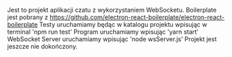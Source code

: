 Jest to projekt aplikacji czatu z wykorzystaniem WebSocketu.
Boilerplate jest pobrany z https://github.com/electron-react-boilerplate/electron-react-boilerplate
Testy uruchamiamy będąc w katalogu projektu wpisując w terminal 'npm run test'
Program uruchamiamy wpisując 'yarn start'
WebSocket Server uruchamiamy wpisując 'node wsServer.js'
Projekt jest jeszcze nie dokończony.
